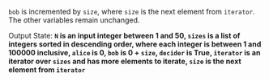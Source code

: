 `bob` is incremented by `size`, where `size` is the next element from `iterator`. The other variables remain unchanged.

Output State: **`N` is an input integer between 1 and 50, `sizes` is a list of integers sorted in descending order, where each integer is between 1 and 100000 inclusive, `alice` is 0, `bob` is 0 + `size`, `decider` is True, `iterator` is an iterator over `sizes` and has more elements to iterate, `size` is the next element from `iterator`**